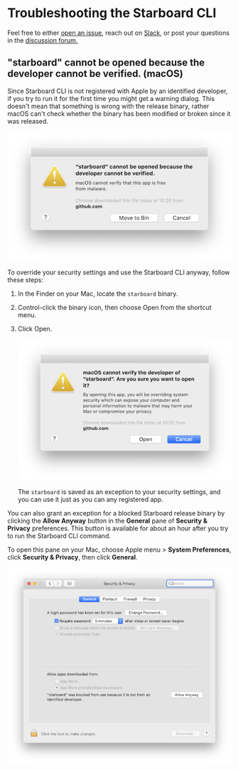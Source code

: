 # Troubleshooting the Starboard CLI

Feel free to either [open an issue](https://github.com/khulnasoft/starboard/issues), reach out on [Slack](https://slack.khulnasoft.com), or post your questions in the [discussion forum.](https://github.com/khulnasoft/starboard/discussions)

## "starboard" cannot be opened because the developer cannot be verified. (macOS)

Since Starboard CLI is not registered with Apple by an identified developer, if you try to run it for the first time
you might get a warning dialog. This doesn't mean that something is wrong with the release binary, rather macOS can't
check whether the binary has been modified or broken since it was released.

![](./../images/troubleshooting/developer-not-verified.png)

To override your security settings and use the Starboard CLI anyway, follow these steps:

1. In the Finder on your Mac, locate the `starboard` binary.
2. Control-click the binary icon, then choose Open from the shortcut menu.
3. Click Open.

   ![](./../images/troubleshooting/control-click-open.png)

   The `starboard` is saved as an exception to your security settings, and you can use it just as you can any registered
   app.

You can also grant an exception for a blocked Starboard release binary by clicking the **Allow Anyway** button in the
**General** pane of **Security & Privacy** preferences. This button is available for about an hour after you try to run the
Starboard CLI command.

To open this pane on your Mac, choose Apple menu > **System Preferences**, click **Security & Privacy**, then click **General**.

![](./../images/troubleshooting/developer-not-verified-remediation.png)
